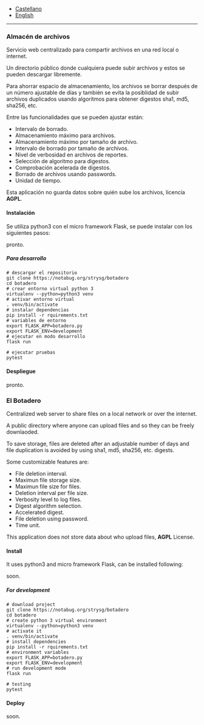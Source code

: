* [Castellano](#es)
* [English](#en)
----
<h3 id="es">Almacén de archivos</h3>

Servicio web centralizado para compartir archivos en una red local o internet.

Un directorio público donde cualquiera puede subir archivos y estos se pueden descargar libremente.

Para ahorrar espacio de almacenamiento, los archivos se borrar después de un número ajustable de días y también se evita la posiblidad de subir archivos duplicados usando algoritmos para obtener digestos sha1, md5, sha256, etc. 

Entre las funcionalidades que se pueden ajustar están:

* Intervalo de borrado.
* Almacenamiento máximo para archivos.
* Almacenamiento máximo por tamaño de archivo.
* Intervalo de borrado por tamaño de archivos.
* Nivel de verbosidad en archivos de reportes.
* Selección de algoritmo para digestos.
* Comprobación acelerada de digestos.
* Borrado de archivos usando passwords.
* Unidad de tiempo.

Esta aplicación no guarda datos sobre quién sube los archivos, licencia **AGPL**.

#### Instalación ####

Se utiliza python3 con el micro framework Flask, se puede instalar con los siguientes pasos:

pronto.

##### Para desarrollo #####

    # descargar el repositorio
    git clone https://notabug.org/strysg/botadero
	cd botadero
	# crear entorno virtual python 3
	virtualenv --python=python3 venv
	# activar entorno virtual
	. venv/bin/activate
	# instalar dependencias
	pip install -r rquirements.txt
	# variables de entorno
	export FLASK_APP=botadero.py
	export FLASK_ENV=development
	# ejecutar en modo desarrollo
	flask run

    # ejecutar pruebas
	pytest

#### Despliegue ####

pronto.

<h3 id="en">El Botadero</h3>

Centralized web server to share files on a local network or over the internet. 

A public directory where anyone can upload files and so they can be freely downlaoded.

To save storage, files are deleted after an adjustable number of days and file duplication is avoided by using sha1, md5, sha256, etc. digests.

Some customizable features are:

* File deletion interval.
* Maximun file storage size.
* Maximun file size for files.
* Deletion interval per file size.
* Verbosity level to log files.
* Digest algorithm selection.
* Accelerated digest.
* File deletion using password.
* Time unit.

This application does not store data about who upload files, **AGPL** License.

#### Install ####

It uses python3 and micro framework Flask, can be installed following:

soon.
	
##### For development #####

    # download project
    git clone https://notabug.org/strysg/botadero
	cd botadero
	# create python 3 virtual environment
	virtualenv --python=python3 venv
	# activate it
	. venv/bin/activate
	# install dependencies
	pip install -r rquirements.txt
	# environment variables
	export FLASK_APP=botadero.py
	export FLASK_ENV=development
	# run development mode
	flask run

    # testing
    pytest

#### Deploy ####

soon.

